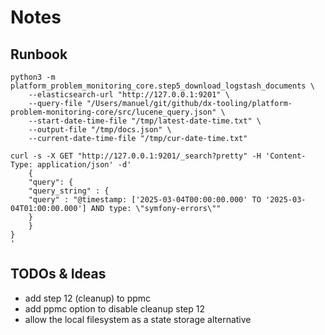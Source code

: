 # Notes

## Runbook

    python3 -m platform_problem_monitoring_core.step5_download_logstash_documents \
        --elasticsearch-url "http://127.0.0.1:9201" \
        --query-file "/Users/manuel/git/github/dx-tooling/platform-problem-monitoring-core/src/lucene_query.json" \
        --start-date-time-file "/tmp/latest-date-time.txt" \
        --output-file "/tmp/docs.json" \
        --current-date-time-file "/tmp/cur-date-time.txt"

    curl -s -X GET "http://127.0.0.1:9201/_search?pretty" -H 'Content-Type: application/json' -d'
        {
        "query": {
        "query_string" : {
        "query" : "@timestamp: ['2025-03-04T00:00:00.000' TO '2025-03-04T01:00:00.000'] AND type: \"symfony-errors\""
        }
        }
    }
    '

## TODOs & Ideas

- add step 12 (cleanup) to ppmc
- add ppmc option to disable cleanup step 12
- allow the local filesystem as a state storage alternative
